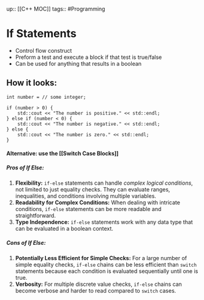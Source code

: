 up:: [[C++ MOC]]
tags:: #Programming 
# If Statements
- Control flow construct
- Preform a test and execute a block if that test is true/false
- Can be used for anything that results in a boolean
## How it looks:
```
int number = // some integer;

if (number > 0) {
    std::cout << "The number is positive." << std::endl;
} else if (number < 0) {
    std::cout << "The number is negative." << std::endl;
} else {
    std::cout << "The number is zero." << std::endl;
}
```

#### Alternative: use the [[Switch Case Blocks]]
##### Pros of If Else:
1. **Flexibility:** `if-else` statements can handle *complex logical conditions*, not limited to just equality checks. They can evaluate ranges, inequalities, and conditions involving multiple variables.
2. **Readability for Complex Conditions:** When dealing with intricate conditions, `if-else` statements can be more readable and straightforward.
3. **Type Independence:** `if-else` statements work with any data type that can be evaluated in a boolean context.
##### Cons of If Else:
 1. **Potentially Less Efficient for Simple Checks:** For a large number of simple equality checks, `if-else` chains can be less efficient than `switch` statements because each condition is evaluated sequentially until one is true.
2. **Verbosity:** For multiple discrete value checks, `if-else` chains can become verbose and harder to read compared to `switch` cases.